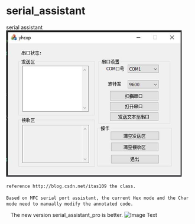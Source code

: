 # serial_assistant
serial assistant
![Image Text](https://raw.githubusercontent.com/NikofoxS/serial_assistant/master/yhcxp/serial_assistant.JPG)

    reference http://blog.csdn.net/itas109 the class.
    
    Based on MFC serial port assistant, the current Hex mode and the Char mode need to manually modify the annotated code.
    The new version serial_assistant_pro is better.
    ![Image Text](https://raw.githubusercontent.com/NikofoxS/serial_assistant_pro/master/yhcxp/yhcxp.PNG)

